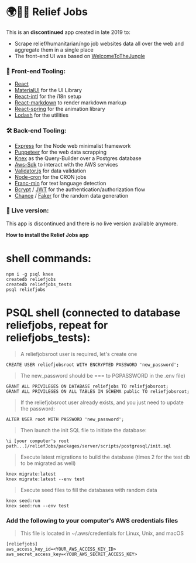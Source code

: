 # 🌍👨‍🚒 Relief Jobs

This is an **discontinued** app created in late 2019 to:
- Scrape relief/humanitarian/ngo job websites data all over the web and aggregate them in a single place
- The front-end UI was based on [WelcomeToTheJungle](https://www.welcometothejungle.com/en/jobs)

### 🎨 Front-end Tooling:
- [React](https://reactjs.org/)
- [MaterialUI](https://mui.com/) for the UI Library
- [React-intl](https://www.npmjs.com/package/react-intl) for the i18n setup
- [React-markdown](https://www.npmjs.com/package/react-markdown) to render markdown markup
- [React-spring](https://react-spring.io/) for the animation library
- [Lodash](https://lodash.com/) for the utilities 
 
### 🛠 Back-end Tooling:
- [Express](https://expressjs.com/) for the Node web minimalist framework
- [Puppeteer](https://github.com/puppeteer/puppeteer) for the web data scrapping
- [Knex](http://knexjs.org/) as the Query-Builder over a Postgres database
- [Aws-Sdk](https://www.npmjs.com/package/aws-sdk) to interact with the AWS services
- [Validator.js](https://www.npmjs.com/package/validator) for data validation
- [Node-cron](https://www.npmjs.com/package/node-cron) for the CRON jobs
- [Franc-min](https://www.npmjs.com/package/franc-min) for text language detection
- [Bcrypt](https://www.npmjs.com/package/bcrypt) / [JWT](https://jwt.io/) for the authentication/authorization flow
- [Chance](https://www.npmjs.com/package/chance) / [Faker](https://www.npmjs.com/package/faker) for the random data generation

### 🚀 Live version:

This app is discontinued and there is no live version available anymore.

**How to install the Relief Jobs app**

# shell commands:

```
npm i -g psql knex
createdb reliefjobs
createdb reliefjobs_tests
psql reliefjobs
```

# PSQL shell (connected to database reliefjobs, repeat for reliefjobs_tests):

> A reliefjobsroot user is required, let's create one

```
CREATE USER reliefjobsroot WITH ENCRYPTED PASSWORD 'new_password';
```

> The new_password should be === to PGPASSWORD in the .env file)

```
GRANT ALL PRIVILEGES ON DATABASE reliefjobs TO reliefjobsroot;
GRANT ALL PRIVILEGES ON ALL TABLES IN SCHEMA public TO reliefjobsroot;
```

> If the reliefjobsroot user already exists, and you just need to update the password:

```
ALTER USER root WITH PASSWORD 'new_password';
```

> Then launch the init SQL file to initiate the database:

```
\i [your computer's root path...]/reliefJobs/packages/server/scripts/postgresql/init.sql
```

> Execute latest migrations to build the database (times 2 for the test db to be migrated as well)

```
knex migrate:latest
knex migrate:latest --env test
```

> Execute seed files to fill the databases with random data

```
knex seed:run
knex seed:run --env test
```

### Add the following to your computer's AWS credentials files

> This file is located in ~/.aws/credentials for Linux, Unix, and macOS

```
[reliefjobs]
aws_access_key_id=<YOUR_AWS_ACCESS_KEY_ID>
aws_secret_access_key=<YOUR_AWS_SECRET_ACCESS_KEY>
```
